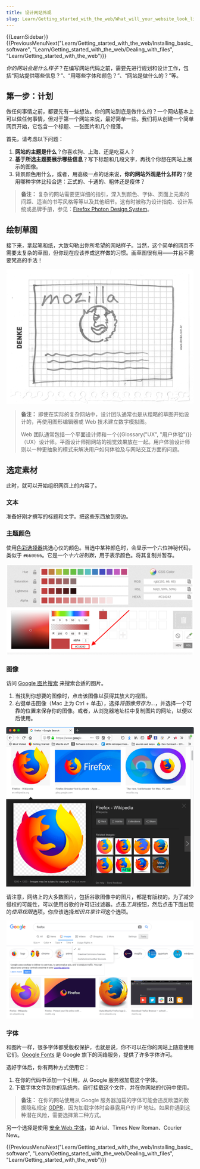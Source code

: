 ```yaml
---
title: 设计网站外观
slug: Learn/Getting_started_with_the_web/What_will_your_website_look_like
---
```


{{LearnSidebar}}{{PreviousMenuNext("Learn/Getting_started_with_the_web/Installing_basic_software", "Learn/Getting_started_with_the_web/Dealing_with_files", "Learn/Getting_started_with_the_web")}}

_你的网站会是什么样子_？在编写网站代码之前，需要先进行规划和设计工作，包括“网站提供哪些信息？”、“用哪些字体和颜色？”、“网站是做什么的？”等。

## 第一步：计划

做任何事情之前，都要先有一些想法。你的网站到底是做什么的？一个网站基本上可以做任何事情，但对于第一个网站来说，最好简单一些。我们将从创建一个简单网页开始，它包含一个标题、一张图片和几个段落。

首先，请考虑以下问题：

1. **网站的主题是什么**？你喜欢狗、上海、还是吃豆人？
2. **基于所选主题要展示哪些信息**？写下标题和几段文字，再找个你想在网站上展示的图像。
3. 背景颜色用什么，或者，用高级一点的话来说，**你的网站外观是什么样的**？使用哪种字体比较合适：正式的、卡通的、粗体还是瘦体？

> **备注：** 复杂的网站需要更详细的指引，深入到颜色、字体、页面上元素的间距、适当的书写风格等等以及其他细节。这有时被称为设计指南、设计系统或品牌手册，参见：[Firefox Photon Design System](https://design.firefox.com/photon/)。

## 绘制草图

接下来，拿起笔和纸，大致勾勒出你所希望的网站样子。当然，这个简单的网页不需要太复杂的草图，但你现在应该养成这样做的习惯。画草图很有用——并且不需要梵高的手法！

![画在纸上的一个粗略的网站草图](website-drawing-scan.png)

> **备注：** 即使在实际的复杂网站中，设计团队通常也是从粗略的草图开始设计的，再使用图形编辑器或 Web 技术建立数字模拟图。
>
> Web 团队通常包括一个平面设计师和一个{{Glossary("UX", "用户体验")}}（UX）设计师。平面设计师把网站的视觉效果放在一起。用户体验设计师则以一种更抽象的模式来解决用户如何体验及与网站交互方面的问题。

## 选定素材

此时，就可以开始组织网页上的内容了。

### 文本

准备好刚才撰写的标题和文字。把这些东西放到旁边。

### 主题颜色

使用[色彩选择器](/zh-CN/docs/Web/CSS/CSS_colors/Color_picker_tool)挑选心仪的颜色。当选中某种颜色时，会显示一个六位神秘代码，类似于 `#660066`。它是一个*十六进制数*，用于表示颜色。将其复制并暂存。

![MDN 网站上的颜色选择器，包含 RGB、HSL、HEX 格式](color-picker.png)

### 图像

访问 [Google 图片搜索](https://www.google.com/imghp?gws_rd=ssl) 来搜索合适的图片。

1. 当找到你想要的图像时，点击该图像以获得其放大的视图。
2. 右键单击图像（Mac 上为 Ctrl + 单击），选择*将图像另存为...*，并选择一个可靠的位置来保存你的图像。或者，从浏览器地址栏中复制图片的网址，以便以后使用。

![Google 图片搜索中的搜索结果](updated-google-images.png)

请注意，网络上的大多数图片，包括谷歌图像中的图片，都是有版权的。为了减少侵权的可能性，可以使用谷歌的许可证过滤器。点击*工具*按钮，然后点击下面出现的*使用权限*选项。你应该选择*知识共享许可*这个选项。

![经知识共享许可过滤后的 Google 图片搜索结果](updated-google-images-licensing.png)

### 字体

和图片一样，很多字体都受版权保护，也就是说，你不可以在你的网站上随意使用它们。[Google Fonts](https://developers.google.com/fonts) 是 Google 旗下的网络服务，提供了许多字体许可。

选好字体后，你有两种方式使用它：

1. 在你的代码中添加一个引用，从 Google 服务器加载这个字体。
2. 下载字体文件到你的系统内，自行挂载这个文件，并在你网站的代码中使用。

> **备注：** 在你的网站使用从 Google 服务器加载的字体可能会违反欧盟的数据隐私规定 [GDPR](https://gdpr.eu/what-is-gdpr/)，因为加载字体时会暴露用户的 IP 地址。如果你遇到这种潜在风险，需要选择第二种方式。

另一个选择是使用 [安全 Web 字体](https://web.mit.edu/jmorzins/www/fonts.html)，如 Arial、Times New Roman、Courier New。

{{PreviousMenuNext("Learn/Getting_started_with_the_web/Installing_basic_software", "Learn/Getting_started_with_the_web/Dealing_with_files", "Learn/Getting_started_with_the_web")}}
